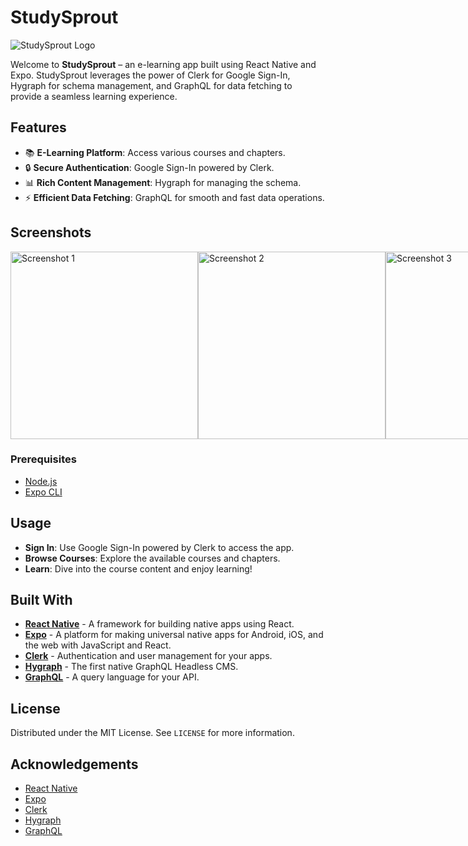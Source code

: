 # StudySprout

![StudySprout Logo](https://github.com/user-attachments/assets/7790aab7-51aa-44c0-b0e3-78eec55a20d5)

Welcome to **StudySprout** – an e-learning app built using React Native and Expo. StudySprout leverages the power of Clerk for Google Sign-In, Hygraph for schema management, and GraphQL for data fetching to provide a seamless learning experience.

## Features

- 📚 **E-Learning Platform**: Access various courses and chapters.
- 🔒 **Secure Authentication**: Google Sign-In powered by Clerk.
- 📊 **Rich Content Management**: Hygraph for managing the schema.
- ⚡ **Efficient Data Fetching**: GraphQL for smooth and fast data operations.

## Screenshots

<div style="display:flex; justify-content:space-around;">
  <img src="https://github.com/user-attachments/assets/041b213a-7643-45a1-bcda-2729a44a40c8" alt="Screenshot 1" width="300" />
  <img src="https://github.com/user-attachments/assets/2f602224-9e44-4c5e-995c-e919a9d5b79a" alt="Screenshot 2" width="300" />
  <img src="https://github.com/user-attachments/assets/1691a429-db12-481a-85c6-e3668036b5d7" alt="Screenshot 3" width="300" />
</div>

### Prerequisites

- [Node.js](https://nodejs.org/)
- [Expo CLI](https://docs.expo.dev/get-started/installation/)

## Usage

- **Sign In**: Use Google Sign-In powered by Clerk to access the app.
- **Browse Courses**: Explore the available courses and chapters.
- **Learn**: Dive into the course content and enjoy learning!

## Built With

- **[React Native](https://reactnative.dev/)** - A framework for building native apps using React.
- **[Expo](https://expo.dev/)** - A platform for making universal native apps for Android, iOS, and the web with JavaScript and React.
- **[Clerk](https://clerk.dev/)** - Authentication and user management for your apps.
- **[Hygraph](https://hygraph.com/)** - The first native GraphQL Headless CMS.
- **[GraphQL](https://graphql.org/)** - A query language for your API.

## License

Distributed under the MIT License. See `LICENSE` for more information.

## Acknowledgements

- [React Native](https://reactnative.dev/)
- [Expo](https://expo.dev/)
- [Clerk](https://clerk.dev/)
- [Hygraph](https://hygraph.com/)
- [GraphQL](https://graphql.org/)
